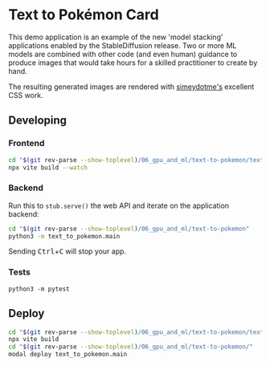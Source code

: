 # Text to Pokémon Card

This demo application is an example of the new 'model stacking' applications enabled by
the StableDiffusion release. Two or more ML models are combined with other code (and even human)
guidance to produce images that would take hours for a skilled practitioner to create by hand.

The resulting generated images are rendered with [simeydotme's](https://github.com/simeydotme/pokemon-cards-css)
excellent CSS work.

## Developing

### Frontend

```bash
cd "$(git rev-parse --show-toplevel)/06_gpu_and_ml/text-to-pokemon/text_to_pokemon/frontend"
npx vite build --watch
```

### Backend

Run this to `stub.serve()` the web API and iterate on the application backend:

```bash
cd "$(git rev-parse --show-toplevel)/06_gpu_and_ml/text-to-pokemon"
python3 -m text_to_pokemon.main
```

Sending <kbd>Ctrl</kbd>+<kbd>C</kbd> will stop your app.

### Tests

```
python3 -m pytest
```

## Deploy

```bash
cd "$(git rev-parse --show-toplevel)/06_gpu_and_ml/text-to-pokemon/text_to_pokemon/frontend"
npx vite build
cd "$(git rev-parse --show-toplevel)/06_gpu_and_ml/text-to-pokemon/"
modal deploy text_to_pokemon.main
```
